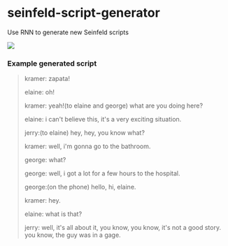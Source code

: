 # seinfeld-script-generator
Use RNN to generate new Seinfeld scripts

![](https://media.giphy.com/media/rwPeS2T20mN1K/giphy.gif)

### Example generated script

>kramer: zapata!
>
>elaine: oh!
>
>kramer: yeah!(to elaine and george) what are you doing here?
>
>elaine: i can't believe this, it's a very exciting situation.
>
>jerry:(to elaine) hey, hey, you know what?
>
>kramer: well, i'm gonna go to the bathroom.
>
>george: what?
>
>george: well, i got a lot for a few hours to the hospital.
>
>george:(on the phone) hello, hi, elaine.
>
>kramer: hey.
>
>elaine: what is that?
>
>jerry: well, it's all about it, you know, you know, it's not a good story. you know, the guy was in a gage.

